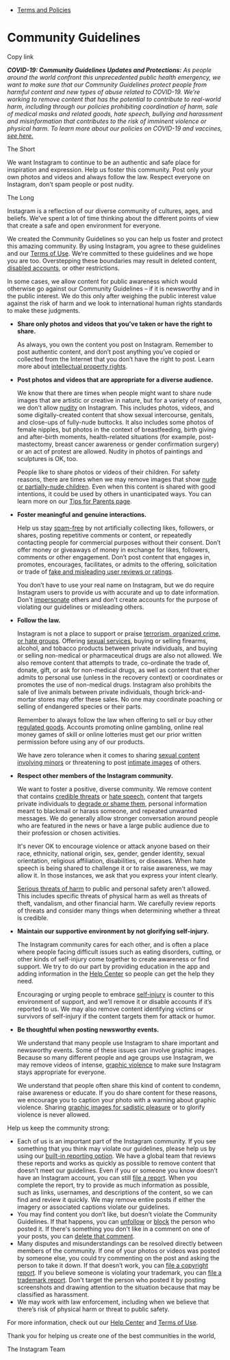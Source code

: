 *   [Terms and Policies](https://help.instagram.com/1417489251945243/?helpref=breadcrumb)

Community Guidelines
====================

Copy link

_**COVID-19: Community Guidelines Updates and Protections:** As people around the world confront this unprecedented public health emergency, we want to make sure that our Community Guidelines protect people from harmful content and new types of abuse related to COVID-19. We’re working to remove content that has the potential to contribute to real-world harm, including through our policies prohibiting coordination of harm, sale of medical masks and related goods, hate speech, bullying and harassment and misinformation that contributes to the risk of imminent violence or physical harm. To learn more about our policies on COVID-19 and vaccines, [see here.](https://help.instagram.com/697825587576762?helpref=faq_content)_

The Short

We want Instagram to continue to be an authentic and safe place for inspiration and expression. Help us foster this community. Post only your own photos and videos and always follow the law. Respect everyone on Instagram, don’t spam people or post nudity.

The Long

Instagram is a reflection of our diverse community of cultures, ages, and beliefs. We’ve spent a lot of time thinking about the different points of view that create a safe and open environment for everyone.

We created the Community Guidelines so you can help us foster and protect this amazing community. By using Instagram, you agree to these guidelines and our [Terms of Use](https://www.instagram.com/legal/terms). We’re committed to these guidelines and we hope you are too. Overstepping these boundaries may result in deleted content, [disabled accounts](https://help.instagram.com/366993040048856?helpref=faq_content), or other restrictions.

In some cases, we allow content for public awareness which would otherwise go against our Community Guidelines – if it is newsworthy and in the public interest. We do this only after weighing the public interest value against the risk of harm and we look to international human rights standards to make these judgments.

*   **Share only photos and videos that you’ve taken or have the right to share.**
    
    As always, you own the content you post on Instagram. Remember to post authentic content, and don’t post anything you’ve copied or collected from the Internet that you don’t have the right to post. Learn more about [intellectual property rights](https://help.instagram.com/126382350847838?helpref=faq_content).
    
*   **Post photos and videos that are appropriate for a diverse audience.**
    
    We know that there are times when people might want to share nude images that are artistic or creative in nature, but for a variety of reasons, we don’t allow [nudity](https://l.instagram.com/?u=https%3A%2F%2Fwww.facebook.com%2Fcommunitystandards%2Fadult_nudity_sexual_activity&e=AT0TkfGQakvv86MK3VgGkNyH2kulgiTNdZFA7Y-_iQABZz51EOaQ-upC51oVPA8OlSR9zpf5VwRpnByVKId88i2SN48vvnS8fwdLwd5nEkklSoiz-9nYgWYLzNQrVggq29n5Gmz-PdJhT-VaC-gFT_xVHEdUTa2XpcblBA) on Instagram. This includes photos, videos, and some digitally-created content that show sexual intercourse, genitals, and close-ups of fully-nude buttocks. It also includes some photos of female nipples, but photos in the context of breastfeeding, birth giving and after-birth moments, health-related situations (for example, post-mastectomy, breast cancer awareness or gender confirmation surgery) or an act of protest are allowed. Nudity in photos of paintings and sculptures is OK, too.
    
    People like to share photos or videos of their children. For safety reasons, there are times when we may remove images that show [nude or partially-nude children](https://l.instagram.com/?u=https%3A%2F%2Fwww.facebook.com%2Fcommunitystandards%2Fchild_nudity_sexual_exploitation&e=AT0TkfGQakvv86MK3VgGkNyH2kulgiTNdZFA7Y-_iQABZz51EOaQ-upC51oVPA8OlSR9zpf5VwRpnByVKId88i2SN48vvnS8fwdLwd5nEkklSoiz-9nYgWYLzNQrVggq29n5Gmz-PdJhT-VaC-gFT_xVHEdUTa2XpcblBA). Even when this content is shared with good intentions, it could be used by others in unanticipated ways. You can learn more on our [Tips for Parents page](https://help.instagram.com/154475974694511/?helpref=faq_content).
    
*   **Foster meaningful and genuine interactions.**
    
    Help us stay [spam-free](https://l.instagram.com/?u=https%3A%2F%2Fwww.facebook.com%2Fcommunitystandards%2Fspam&e=AT0TkfGQakvv86MK3VgGkNyH2kulgiTNdZFA7Y-_iQABZz51EOaQ-upC51oVPA8OlSR9zpf5VwRpnByVKId88i2SN48vvnS8fwdLwd5nEkklSoiz-9nYgWYLzNQrVggq29n5Gmz-PdJhT-VaC-gFT_xVHEdUTa2XpcblBA) by not artificially collecting likes, followers, or shares, posting repetitive comments or content, or repeatedly contacting people for commercial purposes without their consent. Don’t offer money or giveaways of money in exchange for likes, followers, comments or other engagement. Don’t post content that engages in, promotes, encourages, facilitates, or admits to the offering, solicitation or trade of [fake and misleading user reviews or ratings](https://l.instagram.com/?u=https%3A%2F%2Fwww.facebook.com%2Fcommunitystandards%2Ffraud_deception&e=AT0TkfGQakvv86MK3VgGkNyH2kulgiTNdZFA7Y-_iQABZz51EOaQ-upC51oVPA8OlSR9zpf5VwRpnByVKId88i2SN48vvnS8fwdLwd5nEkklSoiz-9nYgWYLzNQrVggq29n5Gmz-PdJhT-VaC-gFT_xVHEdUTa2XpcblBA).
    
    You don’t have to use your real name on Instagram, but we do require Instagram users to provide us with accurate and up to date information. Don't [impersonate](https://l.instagram.com/?u=https%3A%2F%2Fwww.facebook.com%2Fcommunitystandards%2Fmisrepresentation&e=AT0TkfGQakvv86MK3VgGkNyH2kulgiTNdZFA7Y-_iQABZz51EOaQ-upC51oVPA8OlSR9zpf5VwRpnByVKId88i2SN48vvnS8fwdLwd5nEkklSoiz-9nYgWYLzNQrVggq29n5Gmz-PdJhT-VaC-gFT_xVHEdUTa2XpcblBA) others and don't create accounts for the purpose of violating our guidelines or misleading others.
    
*   **Follow the law.**
    
    Instagram is not a place to support or praise [terrorism, organized crime, or hate groups](https://l.instagram.com/?u=https%3A%2F%2Fwww.facebook.com%2Fcommunitystandards%2Fdangerous_individuals_organizations&e=AT0TkfGQakvv86MK3VgGkNyH2kulgiTNdZFA7Y-_iQABZz51EOaQ-upC51oVPA8OlSR9zpf5VwRpnByVKId88i2SN48vvnS8fwdLwd5nEkklSoiz-9nYgWYLzNQrVggq29n5Gmz-PdJhT-VaC-gFT_xVHEdUTa2XpcblBA). Offering [sexual services](https://l.instagram.com/?u=https%3A%2F%2Fwww.facebook.com%2Fcommunitystandards%2Fsexual_solicitation&e=AT0TkfGQakvv86MK3VgGkNyH2kulgiTNdZFA7Y-_iQABZz51EOaQ-upC51oVPA8OlSR9zpf5VwRpnByVKId88i2SN48vvnS8fwdLwd5nEkklSoiz-9nYgWYLzNQrVggq29n5Gmz-PdJhT-VaC-gFT_xVHEdUTa2XpcblBA), buying or selling firearms, alcohol, and tobacco products between private individuals, and buying or selling non-medical or pharmaceutical drugs are also not allowed. We also remove content that attempts to trade, co-ordinate the trade of, donate, gift, or ask for non-medical drugs, as well as content that either admits to personal use (unless in the recovery context) or coordinates or promotes the use of non-medical drugs. Instagram also prohibits the sale of live animals between private individuals, though brick-and-mortar stores may offer these sales. No one may coordinate poaching or selling of endangered species or their parts.
    
    Remember to always follow the law when offering to sell or buy other [regulated goods](https://l.instagram.com/?u=https%3A%2F%2Fwww.facebook.com%2Fcommunitystandards%2Fregulated_goods&e=AT0TkfGQakvv86MK3VgGkNyH2kulgiTNdZFA7Y-_iQABZz51EOaQ-upC51oVPA8OlSR9zpf5VwRpnByVKId88i2SN48vvnS8fwdLwd5nEkklSoiz-9nYgWYLzNQrVggq29n5Gmz-PdJhT-VaC-gFT_xVHEdUTa2XpcblBA). Accounts promoting online gambling, online real money games of skill or online lotteries must get our prior written permission before using any of our products.
    
    We have zero tolerance when it comes to sharing [sexual content involving minors](https://l.instagram.com/?u=https%3A%2F%2Fwww.facebook.com%2Fcommunitystandards%2Fchild_nudity_sexual_exploitation&e=AT0TkfGQakvv86MK3VgGkNyH2kulgiTNdZFA7Y-_iQABZz51EOaQ-upC51oVPA8OlSR9zpf5VwRpnByVKId88i2SN48vvnS8fwdLwd5nEkklSoiz-9nYgWYLzNQrVggq29n5Gmz-PdJhT-VaC-gFT_xVHEdUTa2XpcblBA) or threatening to post [intimate images](https://l.instagram.com/?u=https%3A%2F%2Fwww.facebook.com%2Fcommunitystandards%2Fsexual_exploitation_adults&e=AT0TkfGQakvv86MK3VgGkNyH2kulgiTNdZFA7Y-_iQABZz51EOaQ-upC51oVPA8OlSR9zpf5VwRpnByVKId88i2SN48vvnS8fwdLwd5nEkklSoiz-9nYgWYLzNQrVggq29n5Gmz-PdJhT-VaC-gFT_xVHEdUTa2XpcblBA) of others.
    
*   **Respect other members of the Instagram community.**
    
    We want to foster a positive, diverse community. We remove content that contains [credible threats](https://l.instagram.com/?u=https%3A%2F%2Fwww.facebook.com%2Fcommunitystandards%2Fcredible_violence&e=AT0TkfGQakvv86MK3VgGkNyH2kulgiTNdZFA7Y-_iQABZz51EOaQ-upC51oVPA8OlSR9zpf5VwRpnByVKId88i2SN48vvnS8fwdLwd5nEkklSoiz-9nYgWYLzNQrVggq29n5Gmz-PdJhT-VaC-gFT_xVHEdUTa2XpcblBA) or [hate speech](https://l.instagram.com/?u=https%3A%2F%2Fwww.facebook.com%2Fcommunitystandards%2Fhate_speech&e=AT0TkfGQakvv86MK3VgGkNyH2kulgiTNdZFA7Y-_iQABZz51EOaQ-upC51oVPA8OlSR9zpf5VwRpnByVKId88i2SN48vvnS8fwdLwd5nEkklSoiz-9nYgWYLzNQrVggq29n5Gmz-PdJhT-VaC-gFT_xVHEdUTa2XpcblBA), content that targets private individuals to [degrade or shame them](https://l.instagram.com/?u=https%3A%2F%2Fwww.facebook.com%2Fcommunitystandards%2Fbullying&e=AT0TkfGQakvv86MK3VgGkNyH2kulgiTNdZFA7Y-_iQABZz51EOaQ-upC51oVPA8OlSR9zpf5VwRpnByVKId88i2SN48vvnS8fwdLwd5nEkklSoiz-9nYgWYLzNQrVggq29n5Gmz-PdJhT-VaC-gFT_xVHEdUTa2XpcblBA), personal information meant to blackmail or harass someone, and repeated unwanted messages. We do generally allow stronger conversation around people who are featured in the news or have a large public audience due to their profession or chosen activities.
    
    It's never OK to encourage violence or attack anyone based on their race, ethnicity, national origin, sex, gender, gender identity, sexual orientation, religious affiliation, disabilities, or diseases. When hate speech is being shared to challenge it or to raise awareness, we may allow it. In those instances, we ask that you express your intent clearly.
    
    [Serious threats of harm](https://l.instagram.com/?u=https%3A%2F%2Fwww.facebook.com%2Fcommunitystandards%2Fcredible_violence&e=AT0TkfGQakvv86MK3VgGkNyH2kulgiTNdZFA7Y-_iQABZz51EOaQ-upC51oVPA8OlSR9zpf5VwRpnByVKId88i2SN48vvnS8fwdLwd5nEkklSoiz-9nYgWYLzNQrVggq29n5Gmz-PdJhT-VaC-gFT_xVHEdUTa2XpcblBA) to public and personal safety aren't allowed. This includes specific threats of physical harm as well as threats of theft, vandalism, and other financial harm. We carefully review reports of threats and consider many things when determining whether a threat is credible.
    
*   **Maintain our supportive environment by not glorifying self-injury.**
    
    The Instagram community cares for each other, and is often a place where people facing difficult issues such as eating disorders, cutting, or other kinds of self-injury come together to create awareness or find support. We try to do our part by providing education in the app and adding information in the [Help Center](https://help.instagram.com/) so people can get the help they need.
    
    Encouraging or urging people to embrace [self-injury](https://l.instagram.com/?u=https%3A%2F%2Fwww.facebook.com%2Fcommunitystandards%2Fsuicide_self_injury_violence&e=AT0TkfGQakvv86MK3VgGkNyH2kulgiTNdZFA7Y-_iQABZz51EOaQ-upC51oVPA8OlSR9zpf5VwRpnByVKId88i2SN48vvnS8fwdLwd5nEkklSoiz-9nYgWYLzNQrVggq29n5Gmz-PdJhT-VaC-gFT_xVHEdUTa2XpcblBA) is counter to this environment of support, and we’ll remove it or disable accounts if it’s reported to us. We may also remove content identifying victims or survivors of self-injury if the content targets them for attack or humor.
    
*   **Be thoughtful when posting newsworthy events.**
    
    We understand that many people use Instagram to share important and newsworthy events. Some of these issues can involve graphic images. Because so many different people and age groups use Instagram, we may remove videos of intense, [graphic violence](https://l.instagram.com/?u=https%3A%2F%2Fwww.facebook.com%2Fcommunitystandards%2Fgraphic_violence&e=AT0TkfGQakvv86MK3VgGkNyH2kulgiTNdZFA7Y-_iQABZz51EOaQ-upC51oVPA8OlSR9zpf5VwRpnByVKId88i2SN48vvnS8fwdLwd5nEkklSoiz-9nYgWYLzNQrVggq29n5Gmz-PdJhT-VaC-gFT_xVHEdUTa2XpcblBA) to make sure Instagram stays appropriate for everyone.
    
    We understand that people often share this kind of content to condemn, raise awareness or educate. If you do share content for these reasons, we encourage you to caption your photo with a warning about graphic violence. Sharing [graphic images for sadistic pleasure](https://l.instagram.com/?u=https%3A%2F%2Fwww.facebook.com%2Fcommunitystandards%2Fcruel_insensitive&e=AT0TkfGQakvv86MK3VgGkNyH2kulgiTNdZFA7Y-_iQABZz51EOaQ-upC51oVPA8OlSR9zpf5VwRpnByVKId88i2SN48vvnS8fwdLwd5nEkklSoiz-9nYgWYLzNQrVggq29n5Gmz-PdJhT-VaC-gFT_xVHEdUTa2XpcblBA) or to glorify violence is never allowed.
    

Help us keep the community strong:

*   Each of us is an important part of the Instagram community. If you see something that you think may violate our guidelines, please help us by using our [built-in reporting option](https://help.instagram.com/165828726894770?helpref=faq_content). We have a global team that reviews these reports and works as quickly as possible to remove content that doesn’t meet our guidelines. Even if you or someone you know doesn’t have an Instagram account, you can still [file a report](https://help.instagram.com/contact/383679321740945). When you complete the report, try to provide as much information as possible, such as links, usernames, and descriptions of the content, so we can find and review it quickly. We may remove entire posts if either the imagery or associated captions violate our guidelines.
*   You may find content you don’t like, but doesn’t violate the Community Guidelines. If that happens, you can [unfollow](https://help.instagram.com/286340048138725?helpref=faq_content) or [block](https://help.instagram.com/426700567389543/?helpref=faq_content) the person who posted it. If there's something you don't like in a comment on one of your posts, you can [delete that comment](https://help.instagram.com/289098941190483?helpref=faq_content).
*   Many disputes and misunderstandings can be resolved directly between members of the community. If one of your photos or videos was posted by someone else, you could try commenting on the post and asking the person to take it down. If that doesn’t work, you can [file a copyright report](https://help.instagram.com/126382350847838?helpref=faq_content). If you believe someone is violating your trademark, you can [file a trademark report](https://help.instagram.com/222826637847963?helpref=faq_content). Don't target the person who posted it by posting screenshots and drawing attention to the situation because that may be classified as harassment.
*   We may work with law enforcement, including when we believe that there’s risk of physical harm or threat to public safety.

For more information, check out our [Help Center](https://help.instagram.com/) and [Terms of Use](https://l.instagram.com/?u=http%3A%2F%2Finstagram.com%2Flegal%2Fterms%2F%23&e=AT0TkfGQakvv86MK3VgGkNyH2kulgiTNdZFA7Y-_iQABZz51EOaQ-upC51oVPA8OlSR9zpf5VwRpnByVKId88i2SN48vvnS8fwdLwd5nEkklSoiz-9nYgWYLzNQrVggq29n5Gmz-PdJhT-VaC-gFT_xVHEdUTa2XpcblBA).

Thank you for helping us create one of the best communities in the world,

The Instagram Team